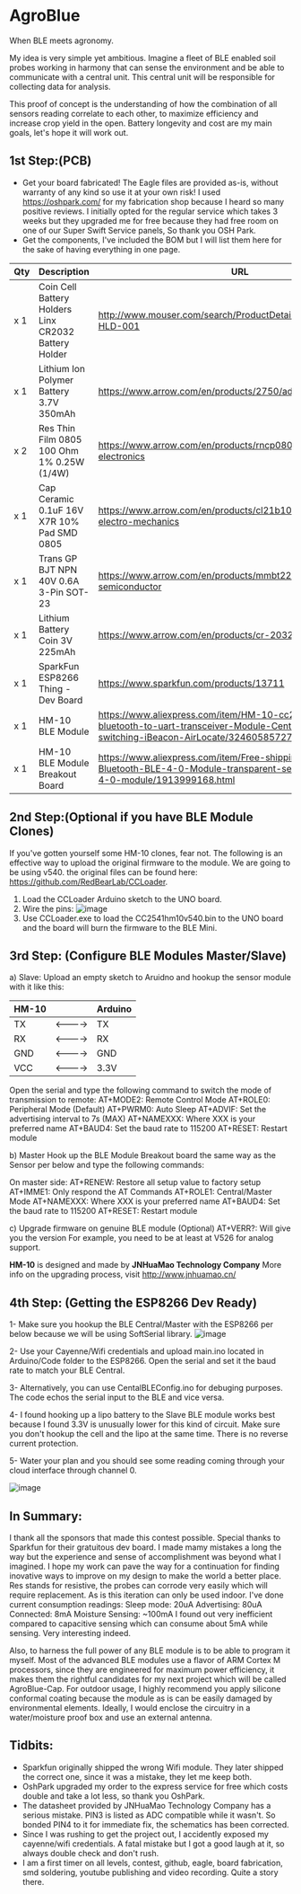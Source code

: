 # AgroBlue
When BLE meets agronomy.

My idea is very simple yet ambitious. Imagine a fleet of BLE enabled soil probes working in harmony that can sense the environment and be able to communicate with a central unit. This central unit will be responsible for collecting data for analysis.

This proof of concept is the understanding of how the combination of all sensors reading correlate to each other, to maximize efficiency and increase crop yield in the open. Battery longevity and cost are my main goals, let's hope it will work out.

1st Step:(PCB)
---------
- Get your board fabricated! The Eagle files are provided as-is, without warranty of any kind so use it at your own risk!
I used https://oshpark.com/ for my fabrication shop because I heard so many positive reviews. I initially opted for the regular service which takes 3 weeks but they upgraded me for free because they had free room on one of our Super Swift Service panels, So thank you OSH Park.
 - Get the components, I've included the BOM but I will list them here for the sake of having everything in one page.

|Qty|Description|URL|Price|
|---|---|---|---|
|x 1|Coin Cell Battery Holders Linx CR2032 Battery Holder|http://www.mouser.com/search/ProductDetail.aspx?r=712-BAT-HLD-001|$0.25|
|x 1|Lithium Ion Polymer Battery 3.7V 350mAh|https://www.arrow.com/en/products/2750/adafruit-industries|$6.77|
|x 2|Res Thin Film 0805 100 Ohm 1% 0.25W (1/4W)|https://www.arrow.com/en/products/rncp0805ftd100r/stackpole-electronics|$0.0052|
|x 1|Cap Ceramic 0.1uF 16V X7R 10% Pad SMD 0805|https://www.arrow.com/en/products/cl21b104koannnd/samsung-electro-mechanics|$0.02|
|x 1|Trans GP BJT NPN 40V 0.6A 3-Pin SOT-23|https://www.arrow.com/en/products/mmbt2222alt3g/on-semiconductor|$0.02|
|x 1|Lithium Battery Coin 3V 225mAh|https://www.arrow.com/en/products/cr-2032lbn/panasonic|$0.18|
|x 1|SparkFun ESP8266 Thing - Dev Board|https://www.sparkfun.com/products/13711|$15.95|
|x 1|HM-10 BLE Module|https://www.aliexpress.com/item/HM-10-cc2541-4-0-BLE-bluetooth-to-uart-transceiver-Module-Central-Peripheral-switching-iBeacon-AirLocate/32460585727.html|$3.34|
|x 1|HM-10 BLE Module Breakout Board|https://www.aliexpress.com/item/Free-shipping-HM-10-Bluetooth-BLE-4-0-Module-transparent-serial-port-Bluetooth-4-0-module/1913999168.html|$4.75|

2nd Step:(Optional if you have BLE Module Clones)
-------------------------------------------------
If you've gotten yourself some HM-10 clones, fear not. The following is an effective way to upload the original firmware to the module. We are going to be using v540. the original files can be found here: https://github.com/RedBearLab/CCLoader.

1. Load the CCLoader Arduino sketch to the UNO board.
2. Wire the pins:
  ![image](Arduino/Firmware/BLE_Firmware_Hookup.jpg)
3. Use CCLoader.exe to load the CC2541hm10v540.bin to the UNO board and the board will burn the firmware to the BLE Mini.

3rd Step: (Configure BLE Modules Master/Slave)
----------------------------------------------

a) Slave:
Upload an empty sketch to Aruidno and hookup the sensor module with it like this:

HM-10||Arduino
|---|---|---|
TX|<---->|TX
RX|<---->|RX
GND|<---->|GND
VCC|<---->|3.3V

Open the serial and type the following command to switch the mode of transmission to remote:
AT+MODE2: Remote Control Mode
AT+ROLE0: Peripheral Mode (Default)
AT+PWRM0: Auto Sleep
AT+ADVIF: Set the advertising interval to 7s (MAX)
AT+NAMEXXX: Where XXX is your preferred name
AT+BAUD4: Set the baud rate to 115200
AT+RESET: Restart module


b) Master
Hook up the BLE Module Breakout board the same way as the Sensor per below and type the following commands:

On master side:
AT+RENEW: Restore all setup value to factory setup
AT+IMME1: Only respond the AT Commands
AT+ROLE1: Central/Master Mode
AT+NAMEXXX: Where XXX is your preferred name
AT+BAUD4: Set the baud rate to 115200
AT+RESET: Restart module

c) Upgrade firmware on genuine BLE module (Optional)
AT+VERR?: Will give you the version
For example, you need to be at least at V526 for analog support.

**HM-10** is designed and made by **JNHuaMao Technology Company**
More info on the upgrading process, visit http://www.jnhuamao.cn/

4th Step: (Getting the ESP8266 Dev Ready)
-----------------------------------------
1- Make sure you hookup the BLE Central/Master with the ESP8266 per below because we will be using SoftSerial library.
	![image](Fritzing/BLECentralHookup.jpg)
	
2- Use your Cayenne/Wifi credentials and upload main.ino located in Arduino/Code folder to the ESP8266. Open the serial and set it the baud rate to match your BLE Central.
	
3- Alternatively, you can use CentalBLEConfig.ino for debuging purposes. The code echos the serial input to the BLE and vice versa.
	
4- I found hooking up a lipo battery to the Slave BLE module works best because I found 3.3V is unusually lower for this kind of circuit. Make sure you don't hookup the cell and the lipo at the same time. There is no reverse current protection.
	
5- Water your plan and you should see some reading coming through your cloud interface through channel 0.

![image](Arduino/Code/Cayenne.jpg)

In Summary:
-----------
I thank all the sponsors that made this contest possible. Special thanks to Sparkfun for their gratuitous dev board. I made mamy mistakes a long the way but the experience and sense of accomplishment was beyond what I imagined. I hope my work can pave the way for a continuation for finding inovative ways to improve on my design to make the world a better place.
Res stands for resistive, the probes can corrode very easily which will require replacement. As is this iteration can only be used indoor. I've done current consumption readings:
Sleep mode: 20uA
Advertising: 80uA
Connected: 8mA
Moisture Sensing: ~100mA
I found out very inefficient compared to capacitive sensing which can consume about 5mA while sensing. Very interesting indeed.

Also, to harness the full power of any BLE module is to be able to program it myself. Most of the advanced BLE modules use a flavor of ARM Cortex M processors, since they are engineered for maximum power efficiency, it makes them the rightful candidates for my next project which will be called AgroBlue-Cap.
For outdoor usage, I highly recommend you apply silicone conformal coating because the module as is can be easily damaged by environmental elements. Ideally, I would enclose the circuitry in a water/moisture proof box and use an external antenna.

Tidbits:
--------
- Sparkfun originally shipped the wrong Wifi module. They later shipped the correct one, since it was a mistake, they let me keep both.
- OshPark upgraded my order to the express service for free which costs double and take a lot less, so thank you OshPark.
- The datasheet provided by JNHuaMao Technology Company has a serious mistake. PIN3 is listed as ADC compatible while it wasn't. So bonded PIN4 to it for immediate fix, the schematics has been corrected.
- Since I was rushing to get the project out, I accidently exposed my cayenne/wifi credentials. A fatal mistake but I got a good laugh at it, so always double check and don't rush.
- I am a first timer on all levels, contest, github, eagle, board fabrication, smd soldering, youtube publishing and video recording. Quite a story there.
